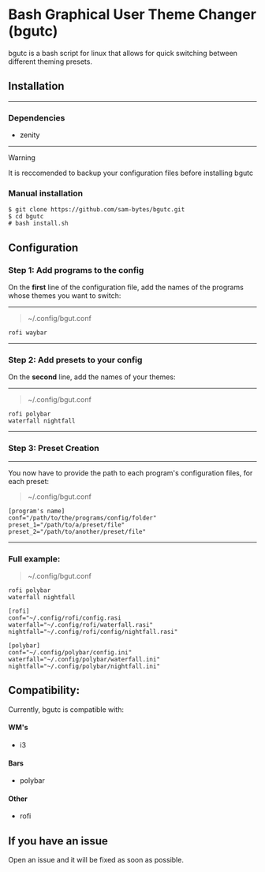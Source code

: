 # Bash Graphical User Theme Changer (bgutc)

bgutc is a bash script for linux that allows for quick switching between different theming presets. 

## Installation
---
### Dependencies
 - zenity
---

> [!WARNING]
> It is reccomended to backup your configuration files before installing bgutc


### Manual installation
```
$ git clone https://github.com/sam-bytes/bgutc.git
$ cd bgutc
# bash install.sh
```

## Configuration


### Step 1: Add programs to the config
On the **first** line of the configuration file, add the names of the programs whose themes you want to switch:

---
> ~/.config/bgut.conf
```
rofi waybar
```
---
### Step 2: Add presets to your config

On the **second** line, add the names of your themes:

---
> ~/.config/bgut.conf
```
rofi polybar
waterfall nightfall
```
---
### Step 3: Preset Creation

---
You now have to provide the path to each program's configuration files, for each preset:
> ~/.config/bgut.conf
```
[program's name]
conf="/path/to/the/programs/config/folder"
preset_1="/path/to/a/preset/file" 
preset_2="/path/to/another/preset/file"
```
---

### Full example:

> ~/.config/bgut.conf
```
rofi polybar
waterfall nightfall

[rofi]
conf="~/.config/rofi/config.rasi
waterfall="~/.config/rofi/waterfall.rasi"
nightfall="~/.config/rofi/config/nightfall.rasi"

[polybar]
conf="~/.config/polybar/config.ini"
waterfall="~/.config/polybar/waterfall.ini"
nightfall="~/.config/polybar/nightfall.ini"
```

## Compatibility:

Currently, bgutc is compatible with:

#### WM's
- i3

#### Bars
- polybar

#### Other
- rofi

## If you have an issue

Open an issue and it will be fixed as soon as possible.
